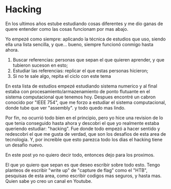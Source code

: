 # Hacking

En los ultimos años estube estudiando cosas diferentes y me dio ganas de quere entender como las cosas funcionam por mas abajo.

Yo empezé como siempre: aplicando la técnica de estudios que uso, siendo ella una lista sencilla, y que... bueno, siempre funcionó conmigo hasta ahora.

  1. Buscar referencias: personas que sepan el que quieren aprender, y que tubieron suceson en esto;
  2. Estudiar las referencias: replicar el que estas personas hicieron;
  3. Si no te sale algo, repita el ciclo con este tema

En esta lista de estudios empezé estudiando sistema numerico y al final estaba con procesamiento/armazenamiento de ponto flutuante en el sistema computacional que tenemos hoy. Despues encontré un cabron conocido por "IEEE 754", que me forzo a estudiar el sistema computacional, donde tube que ver "assembly". y todo quedo mas lindo.

Por fin, no ocurrió todo bien en el principio, pero yo hice una revision de lo que tenia conseguido hasta ahora y descobri el que yo realmente estaba queriendo estudiar: "hacking". Fue donde todo empezó a hacer sentido y redescobri el que me gusta de verdad, que son los desafios de esta area de tecnologia. Y, por increible que esto parezca todo los dias el hacking tiene un desafio nuevo.

En este post yo no quiero decir todo, entonces dejo para los proximos.

El que yo quiero que sepan es que deseo escribir sobre todo esto. Tengo planteos de escribir "write up" de "capture de flag" como el "HTB", pesquisas de esta area, como escribir codigos mas seguros, y hasta mas. Quien sabe yo creo un canal en Youtube.
